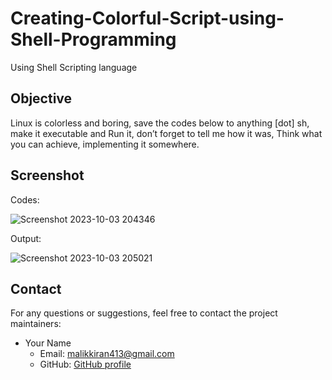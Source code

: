 # Creating-Colorful-Script-using-Shell-Programming
Using Shell Scripting language

## Objective

Linux is colorless and boring, save the codes below to anything [dot] sh, make it executable and Run it, don’t forget to tell me how it was, Think what you can achieve, implementing it somewhere.

## Screenshot

Codes:

![Screenshot 2023-10-03 204346](https://github.com/KiranKumarMalik/Creating-Colorful-Script/assets/81103548/a6032468-5d76-49b0-b9ea-71ce6cdce5a5)

Output:

![Screenshot 2023-10-03 205021](https://github.com/KiranKumarMalik/Creating-Colorful-Script/assets/81103548/c67ae6ea-fabd-4480-b79f-dd0c27006c3f)

## Contact

For any questions or suggestions, feel free to contact the project maintainers:

- Your Name
  - Email: malikkiran413@gmail.com
  - GitHub: [GitHub profile](https://github.com/KiranKumarMalik)

